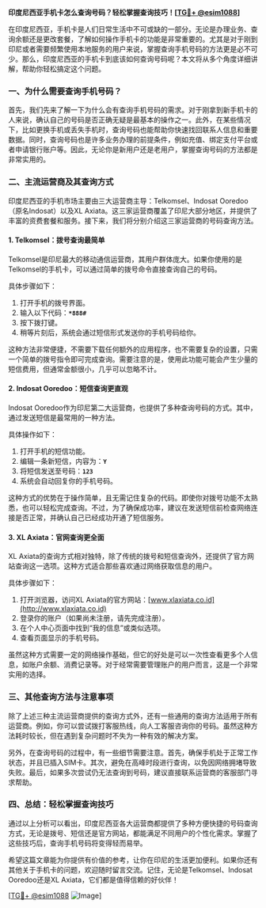 **印度尼西亚手机卡怎么查询号码？轻松掌握查询技巧！[[TG💪+ @esim1088](https://t.me/s/esim1088)]**

在印度尼西亚，手机卡是人们日常生活中不可或缺的一部分。无论是办理业务、查询余额还是更改套餐，了解如何操作手机卡的功能是非常重要的。尤其是对于刚到印尼或者需要频繁使用本地服务的用户来说，掌握查询手机号码的方法更是必不可少。那么，印度尼西亚的手机卡到底该如何查询号码呢？本文将从多个角度详细讲解，帮助你轻松搞定这个问题。

### **一、为什么需要查询手机号码？**

首先，我们先来了解一下为什么会有查询手机号码的需求。对于刚拿到新手机卡的人来说，确认自己的号码是否正确无疑是最基本的操作之一。此外，在某些情况下，比如更换手机或丢失手机时，查询号码也能帮助你快速找回联系人信息和重要数据。同时，查询号码也是许多业务办理的前提条件，例如充值、绑定支付平台或者申请银行账户等。因此，无论你是新用户还是老用户，掌握查询号码的方法都是非常实用的。

### **二、主流运营商及其查询方式**

印度尼西亚的手机市场主要由三大运营商主导：Telkomsel、Indosat Ooredoo（原名Indosat）以及XL Axiata。这三家运营商覆盖了印尼大部分地区，并提供了丰富的资费套餐和服务。接下来，我们将分别介绍这三家运营商的号码查询方法。

#### **1. Telkomsel：拨号查询最简单**

Telkomsel是印尼最大的移动通信运营商，其用户群体庞大。如果你使用的是Telkomsel的手机卡，可以通过简单的拨号命令直接查询自己的号码。

具体步骤如下：
1. 打开手机的拨号界面。
2. 输入以下代码：**`*888#`**
3. 按下拨打键。
4. 稍等片刻后，系统会通过短信形式发送你的手机号码给你。

这种方法非常便捷，不需要下载任何额外的应用程序，也不需要复杂的设置，只需一个简单的拨号指令即可完成查询。需要注意的是，使用此功能可能会产生少量的短信费用，但通常金额很小，几乎可以忽略不计。

#### **2. Indosat Ooredoo：短信查询更直观**

Indosat Ooredoo作为印尼第二大运营商，也提供了多种查询号码的方式。其中，通过发送短信是最常用的一种方法。

具体操作如下：
1. 打开手机的短信功能。
2. 编辑一条新短信，内容为：**`Y`**
3. 将短信发送至号码：**`123`**
4. 系统会自动回复你的手机号码。

这种方式的优势在于操作简单，且无需记住复杂的代码。即使你对拨号功能不太熟悉，也可以轻松完成查询。不过，为了确保成功率，建议在发送短信前检查网络连接是否正常，并确认自己已经成功开通了短信服务。

#### **3. XL Axiata：官网查询更全面**

XL Axiata的查询方式相对独特，除了传统的拨号和短信查询外，还提供了官方网站查询这一选项。这种方式适合那些喜欢通过网络获取信息的用户。

具体步骤如下：
1. 打开浏览器，访问XL Axiata的官方网站：[www.xlaxiata.co.id](http://www.xlaxiata.co.id)
2. 登录你的账户（如果尚未注册，请先完成注册）。
3. 在个人中心页面中找到“我的信息”或类似选项。
4. 查看页面显示的手机号码。

虽然这种方式需要一定的网络操作基础，但它的好处是可以一次性查看更多个人信息，如账户余额、消费记录等。对于经常需要管理账户的用户而言，这是一个非常实用的选择。

### **三、其他查询方法与注意事项**

除了上述三种主流运营商提供的查询方式外，还有一些通用的查询方法适用于所有运营商。例如，你可以尝试拨打客服热线，向人工客服咨询你的号码。虽然这种方法耗时较长，但在遇到复杂问题时不失为一种有效的解决方案。

另外，在查询号码的过程中，有一些细节需要注意。首先，确保手机处于正常工作状态，并且已插入SIM卡。其次，避免在高峰时段进行查询，以免因网络拥堵导致失败。最后，如果多次尝试仍无法查询到号码，建议直接联系运营商的客服部门寻求帮助。

### **四、总结：轻松掌握查询技巧**

通过以上分析可以看出，印度尼西亚各大运营商都提供了多种方便快捷的号码查询方式，无论是拨号、短信还是官方网站，都能满足不同用户的个性化需求。掌握了这些技巧后，查询手机号码将变得轻而易举。

希望这篇文章能为你提供有价值的参考，让你在印尼的生活更加便利。如果你还有其他关于手机卡的问题，欢迎随时留言交流。记住，无论是Telkomsel、Indosat Ooredoo还是XL Axiata，它们都是值得信赖的好伙伴！

[[TG💪+ @esim1088](https://t.me/s/esim1088) ![Image](https://i.postimg.cc/4NQfJmqS/Snipaste-2025-05-13-00-14-12.png)]